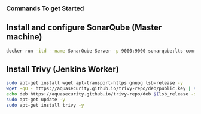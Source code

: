 ### Commands To get Started 

## Install and configure SonarQube (Master machine)
 
``` bash
docker run -itd --name SonarQube-Server -p 9000:9000 sonarqube:lts-community
```

## Install Trivy (Jenkins Worker)

``` bash
sudo apt-get install wget apt-transport-https gnupg lsb-release -y
wget -qO - https://aquasecurity.github.io/trivy-repo/deb/public.key | sudo apt-key add -
echo deb https://aquasecurity.github.io/trivy-repo/deb $(lsb_release -sc) main | sudo tee -a /etc/apt/sources.list.d/trivy.list
sudo apt-get update -y
sudo apt-get install trivy -y
```

